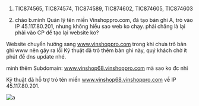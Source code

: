 1. TIC874565, TIC874574,  TIC874589, TIC874602,  TIC874605, TIC874603

2. chào b.mình Quản lý tên miền Vinshoppro.com, đã tạo bản ghi A, trỏ vào IP 45.117.80.201, nhưng không hiểu sao web ko chạy. phải chăng là lại phải vào CP để tạo lại website ko?

Website chuyển hướng sang www.vinshoppro.com  trong khi chưa trỏ bản ghi www nên gây ra lỗi
Kỹ thuật đã trỏ thêm bản ghi này, quý khách chờ ít phút để dns update nhé.

mình thêm Subdomain:
www.vinshop68.vinshoppro.com
mà sao ko đc nhỉ

Kỹ thuật đã hỗ trợ trỏ tên miền www.vinshop68.vinshoppro.com về IP  45.117.80.201.

![a](https://f6-zpcloud.zdn.vn/534159967732085077/5d6aaaed29c3e59dbcd2.jpg)